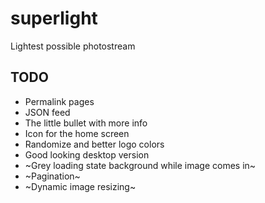 # superlight
Lightest possible photostream

## TODO

* Permalink pages
* JSON feed
* The little bullet with more info
* Icon for the home screen
* Randomize and better logo colors
* Good looking desktop version
* ~Grey loading state background while image comes in~
* ~Pagination~
* ~Dynamic image resizing~
